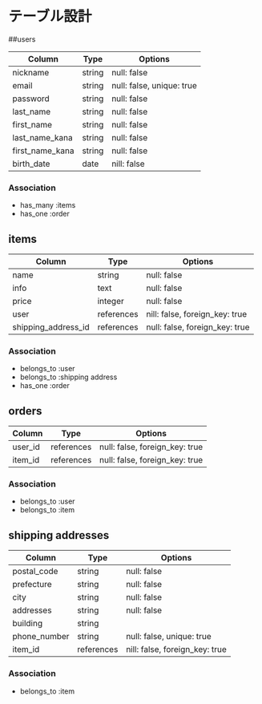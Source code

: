 # テーブル設計

<!-- usersテーブル -->
##users

| Column          | Type   | Options                   |
| --------------- | ------ | ------------------------- |
| nickname        | string | null: false               |
| email           | string | null: false, unique: true |
| password        | string | null: false               |
| last_name       | string | null: false               |
| first_name      | string | null: false               |
| last_name_kana  | string | null: false               |
| first_name_kana | string | null: false               |
| birth_date      | date   | nill: false               |

### Association
- has_many :items
- has_one :order

<!-- itemsテーブル -->
## items

| Column              | Type       | Options                        |
| ------------------- | ---------- | ------------------------------ |
| name                | string     | null: false                    |
| info                | text       | null: false                    |
| price               | integer    | null: false                    |
| user                | references | nill: false, foreign_key: true |
| shipping_address_id | references | null: false, foreign_key: true |

### Association

- belongs_to :user
- belongs_to :shipping address
- has_one :order



<!-- ordersテーブル -->
## orders

| Column  | Type       | Options                        |
| ------- | ---------- | ------------------------------ |
| user_id | references | null: false, foreign_key: true |
| item_id | references | null: false, foreign_key: true |

### Association

- belongs_to :user 
- belongs_to :item

<!-- shipping addressesテーブル -->
## shipping addresses

| Column       | Type       | Options                        |
| ------------ | ---------- | ------------------------------ |
| postal_code  | string     | null: false                    |
| prefecture   | string     | null: false                    |
| city         | string     | null: false                    |
| addresses    | string     | null: false                    |
| building     | string     |                                |
| phone_number | string     | null: false, unique: true      |
| item_id      | references | nill: false, foreign_key: true |

### Association

- belongs_to :item